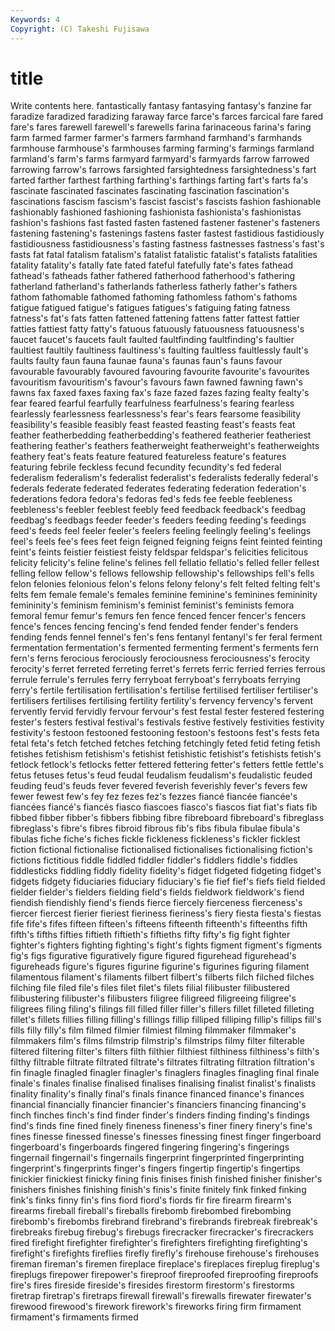 ```yaml
---
Keywords: 4 
Copyright: (C) Takeshi Fujisawa
---
```


# title

Write contents here.
 fantastically fantasy fantasying fantasy's
fanzine far faradize faradized faradizing faraway farce farce's farces farcical
fare fared fare's fares farewell farewell's farewells farina farinaceous farina's
faring farm farmed farmer farmer's farmers farmhand farmhand's farmhands farmhouse
farmhouse's farmhouses farming farming's farmings farmland farmland's farm's farms farmyard
farmyard's farmyards farrow farrowed farrowing farrow's farrows farsighted farsightedness farsightedness's
fart farted farther farthest farthing farthing's farthings farting fart's farts
fa's fascinate fascinated fascinates fascinating fascination fascination's fascinations fascism fascism's
fascist fascist's fascists fashion fashionable fashionably fashioned fashioning fashionista fashionista's
fashionistas fashion's fashions fast fasted fasten fastened fastener fastener's fasteners
fastening fastening's fastenings fastens faster fastest fastidious fastidiously fastidiousness fastidiousness's
fasting fastness fastnesses fastness's fast's fasts fat fatal fatalism fatalism's
fatalist fatalistic fatalist's fatalists fatalities fatality fatality's fatally fate fated
fateful fatefully fate's fates fathead fathead's fatheads father fathered fatherhood
fatherhood's fathering fatherland fatherland's fatherlands fatherless fatherly father's fathers fathom
fathomable fathomed fathoming fathomless fathom's fathoms fatigue fatigued fatigue's fatigues
fatigues's fatiguing fating fatness fatness's fat's fats fatten fattened fattening
fattens fatter fattest fattier fatties fattiest fatty fatty's fatuous fatuously
fatuousness fatuousness's faucet faucet's faucets fault faulted faultfinding faultfinding's faultier
faultiest faultily faultiness faultiness's faulting faultless faultlessly fault's faults faulty
faun fauna faunae fauna's faunas faun's fauns favour favourable favourably
favoured favouring favourite favourite's favourites favouritism favouritism's favour's favours fawn
fawned fawning fawn's fawns fax faxed faxes faxing fax's faze
fazed fazes fazing fealty fealty's fear feared fearful fearfully fearfulness
fearfulness's fearing fearless fearlessly fearlessness fearlessness's fear's fears fearsome feasibility
feasibility's feasible feasibly feast feasted feasting feast's feasts feat feather
featherbedding featherbedding's feathered featherier featheriest feathering feather's feathers featherweight featherweight's
featherweights feathery feat's feats feature featured featureless feature's features featuring
febrile feckless fecund fecundity fecundity's fed federal federalism federalism's federalist
federalist's federalists federally federal's federals federate federated federates federating federation
federation's federations fedora fedora's fedoras fed's feds fee feeble feebleness
feebleness's feebler feeblest feebly feed feedback feedback's feedbag feedbag's feedbags
feeder feeder's feeders feeding feeding's feedings feed's feeds feel feeler
feeler's feelers feeling feelingly feeling's feelings feel's feels fee's fees
feet feign feigned feigning feigns feint feinted feinting feint's feints
feistier feistiest feisty feldspar feldspar's felicities felicitous felicity felicity's feline
feline's felines fell fellatio fellatio's felled feller fellest felling fellow
fellow's fellows fellowship fellowship's fellowships fell's fells felon felonies felonious
felon's felons felony felony's felt felted felting felt's felts fem
female female's females feminine feminine's feminines femininity femininity's feminism feminism's
feminist feminist's feminists femora femoral femur femur's femurs fen fence
fenced fencer fencer's fencers fence's fences fencing fencing's fend fended
fender fender's fenders fending fends fennel fennel's fen's fens fentanyl
fentanyl's fer feral ferment fermentation fermentation's fermented fermenting ferment's ferments
fern fern's ferns ferocious ferociously ferociousness ferociousness's ferocity ferocity's ferret
ferreted ferreting ferret's ferrets ferric ferried ferries ferrous ferrule ferrule's
ferrules ferry ferryboat ferryboat's ferryboats ferrying ferry's fertile fertilisation fertilisation's
fertilise fertilised fertiliser fertiliser's fertilisers fertilises fertilising fertility fertility's fervency
fervency's fervent fervently fervid fervidly fervour fervour's fest festal fester
festered festering fester's festers festival festival's festivals festive festively festivities
festivity festivity's festoon festooned festooning festoon's festoons fest's fests feta
fetal feta's fetch fetched fetches fetching fetchingly feted fetid feting
fetish fetishes fetishism fetishism's fetishist fetishistic fetishist's fetishists fetish's fetlock
fetlock's fetlocks fetter fettered fettering fetter's fetters fettle fettle's fetus
fetuses fetus's feud feudal feudalism feudalism's feudalistic feuded feuding feud's
feuds fever fevered feverish feverishly fever's fevers few fewer fewest
few's fey fez fezes fez's fezzes fiancé fiancée fiancée's fiancées
fiancé's fiancés fiasco fiascoes fiasco's fiascos fiat fiat's fiats fib
fibbed fibber fibber's fibbers fibbing fibre fibreboard fibreboard's fibreglass fibreglass's
fibre's fibres fibroid fibrous fib's fibs fibula fibulae fibula's fibulas
fiche fiche's fiches fickle fickleness fickleness's fickler ficklest fiction fictional
fictionalise fictionalised fictionalises fictionalising fiction's fictions fictitious fiddle fiddled fiddler
fiddler's fiddlers fiddle's fiddles fiddlesticks fiddling fiddly fidelity fidelity's fidget
fidgeted fidgeting fidget's fidgets fidgety fiduciaries fiduciary fiduciary's fie fief
fief's fiefs field fielded fielder fielder's fielders fielding field's fields
fieldwork fieldwork's fiend fiendish fiendishly fiend's fiends fierce fiercely fierceness
fierceness's fiercer fiercest fierier fieriest fieriness fieriness's fiery fiesta fiesta's
fiestas fife fife's fifes fifteen fifteen's fifteens fifteenth fifteenth's fifteenths
fifth fifth's fifths fifties fiftieth fiftieth's fiftieths fifty fifty's fig
fight fighter fighter's fighters fighting fighting's fight's fights figment figment's
figments fig's figs figurative figuratively figure figured figurehead figurehead's figureheads
figure's figures figurine figurine's figurines figuring filament filamentous filament's filaments
filbert filbert's filberts filch filched filches filching file filed file's
files filet filet's filets filial filibuster filibustered filibustering filibuster's filibusters
filigree filigreed filigreeing filigree's filigrees filing filing's filings fill filled
filler filler's fillers fillet filleted filleting fillet's fillets fillies filling
filling's fillings fillip filliped filliping fillip's fillips fill's fills filly
filly's film filmed filmier filmiest filming filmmaker filmmaker's filmmakers film's
films filmstrip filmstrip's filmstrips filmy filter filterable filtered filtering filter's
filters filth filthier filthiest filthiness filthiness's filth's filthy filtrable filtrate
filtrated filtrate's filtrates filtrating filtration filtration's fin finagle finagled finagler
finagler's finaglers finagles finagling final finale finale's finales finalise finalised
finalises finalising finalist finalist's finalists finality finality's finally final's finals
finance financed finance's finances financial financially financier financier's financiers financing
financing's finch finches finch's find finder finder's finders finding finding's
findings find's finds fine fined finely fineness fineness's finer finery
finery's fine's fines finesse finessed finesse's finesses finessing finest finger
fingerboard fingerboard's fingerboards fingered fingering fingering's fingerings fingernail fingernail's fingernails
fingerprint fingerprinted fingerprinting fingerprint's fingerprints finger's fingers fingertip fingertip's fingertips
finickier finickiest finicky fining finis finises finish finished finisher finisher's
finishers finishes finishing finish's finis's finite finitely fink finked finking
fink's finks finny fin's fins fiord fiord's fiords fir fire
firearm firearm's firearms fireball fireball's fireballs firebomb firebombed firebombing firebomb's
firebombs firebrand firebrand's firebrands firebreak firebreak's firebreaks firebug firebug's firebugs
firecracker firecracker's firecrackers fired firefight firefighter firefighter's firefighters firefighting firefighting's
firefight's firefights fireflies firefly firefly's firehouse firehouse's firehouses fireman fireman's
firemen fireplace fireplace's fireplaces fireplug fireplug's fireplugs firepower firepower's fireproof
fireproofed fireproofing fireproofs fire's fires fireside fireside's firesides firestorm firestorm's
firestorms firetrap firetrap's firetraps firewall firewall's firewalls firewater firewater's firewood
firewood's firework firework's fireworks firing firm firmament firmament's firmaments firmed
